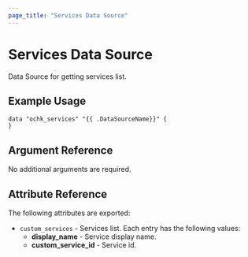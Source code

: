 ```yaml
---
page_title: "Services Data Source"
---
```


# Services Data Source

Data Source for getting services list.

## Example Usage

```hcl
data "ochk_services" "{{ .DataSourceName}}" {
}
```
## Argument Reference

No additional arguments are required.

## Attribute Reference

The following attributes are exported:
* `custom_services` -  Services list. Each entry has the following values:
    * **display_name** - Service display name.
    * **custom_service_id** - Service id.
